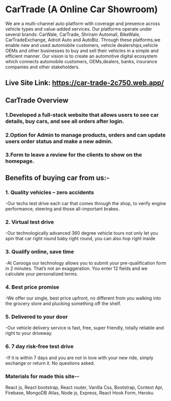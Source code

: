 # CarTrade (A Online Car Showroom)
We are a multi-channel auto platform with coverage and presence across vehicle types and value-added services. Our platforms operate under several brands: CarWale, CarTrade, Shriram Automall, BikeWale, CarTradeExchange, Adroit Auto and AutoBiz. Through these platforms,we enable new and used automobile customers, vehicle dealerships,vehicle OEMs and other businesses to buy and sell their vehicles in a simple and efficient manner. Our vision is to create an automotive digital ecosystem which connects automobile customers, OEMs,dealers, banks, insurance companies and other stakeholders.

## Live Site Link: https://car-trade-2c750.web.app/
## CarTrade Overview
### 1.Developed a full-stack website that allows users to see car details, buy cars, and see all orders after login.
### 2.Option for Admin to manage products, orders and can update users order status and make a new admin.
### 3.Form to leave a review for the clients to show on the homepage.

## Benefits of buying car from us:-
### 1. Quality vehicles – zero accidents
 -Our techs test drive each car that comes through the shop, to verify engine performance, steering and those all-important brakes.

### 2. Virtual test drive
 -Our technologically advanced 360 degree vehicle tours not only let you spin that car right round baby right round, you can also hop right inside

### 3. Qualify online, save time
 -At Carooga our technology allows you to submit your pre-qualification form in 2 minutes. That’s not an exaggeration. You enter 12 fields and we calculate your personalized terms.

### 4. Best price promise
 -We offer our single, best price upfront, no different from you walking into the grocery store and plucking something off the shelf.

### 5. Delivered to your door
 -Our vehicle delivery service is fast, free, super friendly, totally reliable and right to your driveway. 

### 6. 7 day risk-free test drive
 -If it is within 7 days and you are not in love with your new ride, simply exchange or return it. No questions asked. 


### Materials for made this site--
React js,
React bootstrap,
React router,
Vanilla Css,
Bootstrap,
Context Api,
Firebase,
MongoDB Atlas,
Node js,
Express,
React Hook Form,
Heroku
